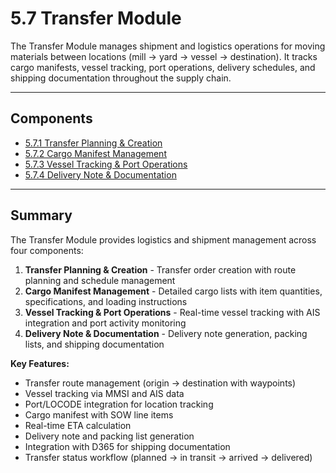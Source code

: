 # 5.7 Transfer Module

The Transfer Module manages shipment and logistics operations for moving materials between locations (mill → yard → vessel → destination). It tracks cargo manifests, vessel tracking, port operations, delivery schedules, and shipping documentation throughout the supply chain.

---

## Components

- [5.7.1 Transfer Planning & Creation](5.7-Transfer-Module/5.7.1-Transfer-Planning-Creation.md)
- [5.7.2 Cargo Manifest Management](5.7-Transfer-Module/5.7.2-Cargo-Manifest.md)
- [5.7.3 Vessel Tracking & Port Operations](5.7-Transfer-Module/5.7.3-Vessel-Tracking-Port.md)
- [5.7.4 Delivery Note & Documentation](5.7-Transfer-Module/5.7.4-Delivery-Note-Docs.md)

---

## Summary

The Transfer Module provides logistics and shipment management across four components:

1. **Transfer Planning & Creation** - Transfer order creation with route planning and schedule management
2. **Cargo Manifest Management** - Detailed cargo lists with item quantities, specifications, and loading instructions
3. **Vessel Tracking & Port Operations** - Real-time vessel tracking with AIS integration and port activity monitoring
4. **Delivery Note & Documentation** - Delivery note generation, packing lists, and shipping documentation

**Key Features:**
- Transfer route management (origin → destination with waypoints)
- Vessel tracking via MMSI and AIS data
- Port/LOCODE integration for location tracking
- Cargo manifest with SOW line items
- Real-time ETA calculation
- Delivery note and packing list generation
- Integration with D365 for shipping documentation
- Transfer status workflow (planned → in transit → arrived → delivered)
